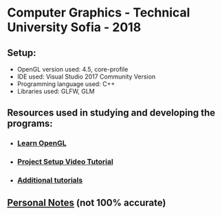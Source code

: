# Computer Graphics - Technical University Sofia - 2018

## Setup:
* OpenGL version used: 4.5, core-profile
* IDE used: Visual Studio 2017 Community Version
* Programming language used: C++
* Libraries used: GLFW, GLM

## Resources used in studying and developing the programs:
* ### [Learn OpenGL](https://learnopengl.com/)
* ### [Project Setup Video Tutorial](https://www.youtube.com/watch?v=k9LDF016_1A)
* ### [Additional tutorials](https://github.com/SonarSystems/OpenGL-Tutorials)

## [Personal Notes](https://docs.google.com/document/d/e/2PACX-1vSnV1Bj_cyrk56SwZNa5iHS7F4wLDjOt8QKm4MfV2JR2PYmAQAqPs2PGe00EM3HOLt_lcMOIEFRRhyz/pub) (not 100% accurate)


